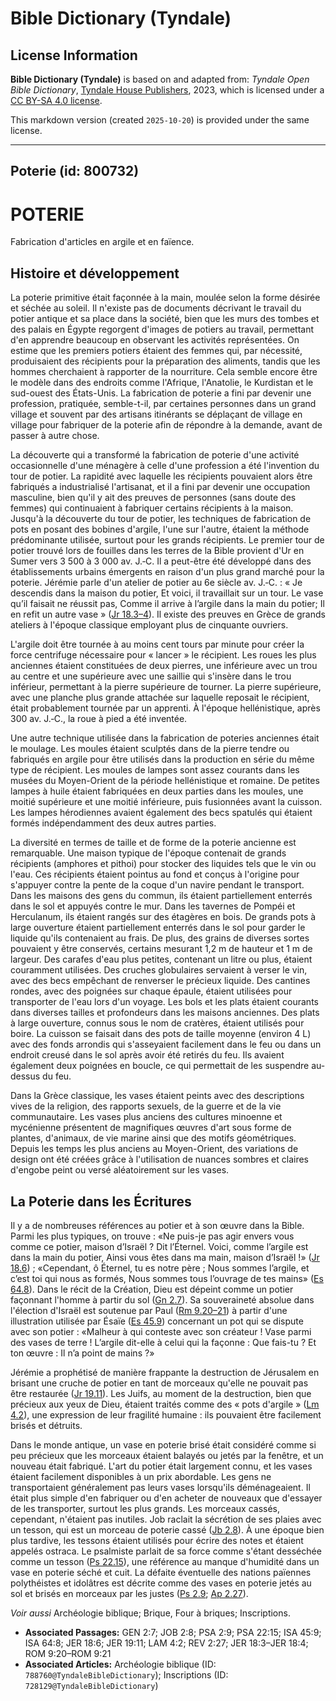 # Bible Dictionary (Tyndale)

## License Information

**Bible Dictionary (Tyndale)** is based on and adapted from: _Tyndale Open Bible Dictionary_, [Tyndale House Publishers](https://tyndaleopenresources.com/), 2023, which is licensed under a [CC BY-SA 4.0 license](https://creativecommons.org/licenses/by-sa/4.0/legalcode.en).

This markdown version (created `2025-10-20`) is provided under the same license.



--------------------------------

## Poterie (id: 800732)

POTERIE
=======

Fabrication d'articles en argile et en faïence.

Histoire et développement
-------------------------

La poterie primitive était façonnée à la main, moulée selon la forme désirée et séchée au soleil. Il n'existe pas de documents décrivant le travail du potier antique et sa place dans la société, bien que les murs des tombes et des palais en Égypte regorgent d'images de potiers au travail, permettant d'en apprendre beaucoup en observant les activités représentées. On estime que les premiers potiers étaient des femmes qui, par nécessité, produisaient des récipients pour la préparation des aliments, tandis que les hommes cherchaient à rapporter de la nourriture. Cela semble encore être le modèle dans des endroits comme l'Afrique, l'Anatolie, le Kurdistan et le sud\-ouest des États\-Unis. La fabrication de poterie a fini par devenir une profession, pratiquée, semble\-t\-il, par certaines personnes dans un grand village et souvent par des artisans itinérants se déplaçant de village en village pour fabriquer de la poterie afin de répondre à la demande, avant de passer à autre chose.

La découverte qui a transformé la fabrication de poterie d'une activité occasionnelle d'une ménagère à celle d'une profession a été l'invention du tour de potier. La rapidité avec laquelle les récipients pouvaient alors être fabriqués a industrialisé l'artisanat, et il a fini par devenir une occupation masculine, bien qu'il y ait des preuves de personnes (sans doute des femmes) qui continuaient à fabriquer certains récipients à la maison. Jusqu'à la découverte du tour de potier, les techniques de fabrication de pots en posant des bobines d'argile, l'une sur l'autre, étaient la méthode prédominante utilisée, surtout pour les grands récipients. Le premier tour de potier trouvé lors de fouilles dans les terres de la Bible provient d'Ur en Sumer vers 3 500 à 3 000 av. J.‑C. Il a peut\-être été développé dans des établissements urbains émergents en raison d'un plus grand marché pour la poterie. Jérémie parle d'un atelier de potier au 6e siècle av. J.‑C. : « Je descendis dans la maison du potier, Et voici, il travaillait sur un tour. Le vase qu’il faisait ne réussit pas, Comme il arrive à l’argile dans la main du potier; Il en refit un autre vase » ([Jr 18\.3–4](https://ref.ly/Jer18:3-Jer18:4)). Il existe des preuves en Grèce de grands ateliers à l'époque classique employant plus de cinquante ouvriers.

L'argile doit être tournée à au moins cent tours par minute pour créer la force centrifuge nécessaire pour « lancer » le récipient. Les roues les plus anciennes étaient constituées de deux pierres, une inférieure avec un trou au centre et une supérieure avec une saillie qui s'insère dans le trou inférieur, permettant à la pierre supérieure de tourner. La pierre supérieure, avec une planche plus grande attachée sur laquelle reposait le récipient, était probablement tournée par un apprenti. À l'époque hellénistique, après 300 av. J.‑C., la roue à pied a été inventée.

Une autre technique utilisée dans la fabrication de poteries anciennes était le moulage. Les moules étaient sculptés dans de la pierre tendre ou fabriqués en argile pour être utilisés dans la production en série du même type de récipient. Les moules de lampes sont assez courants dans les musées du Moyen\-Orient de la période hellénistique et romaine. De petites lampes à huile étaient fabriquées en deux parties dans les moules, une moitié supérieure et une moitié inférieure, puis fusionnées avant la cuisson. Les lampes hérodiennes avaient également des becs spatulés qui étaient formés indépendamment des deux autres parties.

La diversité en termes de taille et de forme de la poterie ancienne est remarquable. Une maison typique de l'époque contenait de grands récipients (amphores et pithoi) pour stocker des liquides tels que le vin ou l'eau. Ces récipients étaient pointus au fond et conçus à l'origine pour s'appuyer contre la pente de la coque d'un navire pendant le transport. Dans les maisons des gens du commun, ils étaient partiellement enterrés dans le sol et appuyés contre le mur. Dans les tavernes de Pompéi et Herculanum, ils étaient rangés sur des étagères en bois. De grands pots à large ouverture étaient partiellement enterrés dans le sol pour garder le liquide qu'ils contenaient au frais. De plus, des grains de diverses sortes pouvaient y être conservés, certains mesurant 1,2 m de hauteur et 1 m de largeur. Des carafes d'eau plus petites, contenant un litre ou plus, étaient couramment utilisées. Des cruches globulaires servaient à verser le vin, avec des becs empêchant de renverser le précieux liquide. Des cantines rondes, avec des poignées sur chaque épaule, étaient utilisées pour transporter de l'eau lors d'un voyage. Les bols et les plats étaient courants dans diverses tailles et profondeurs dans les maisons anciennes. Des plats à large ouverture, connus sous le nom de cratères, étaient utilisés pour boire. La cuisson se faisait dans des pots de taille moyenne (environ 4 L) avec des fonds arrondis qui s'asseyaient facilement dans le feu ou dans un endroit creusé dans le sol après avoir été retirés du feu. Ils avaient également deux poignées en boucle, ce qui permettait de les suspendre au\-dessus du feu.

Dans la Grèce classique, les vases étaient peints avec des descriptions vives de la religion, des rapports sexuels, de la guerre et de la vie communautaire. Les vases plus anciens des cultures minoenne et mycénienne présentent de magnifiques œuvres d'art sous forme de plantes, d'animaux, de vie marine ainsi que des motifs géométriques. Depuis les temps les plus anciens au Moyen\-Orient, des variations de design ont été créées grâce à l'utilisation de nuances sombres et claires d'engobe peint ou versé aléatoirement sur les vases.

La Poterie dans les Écritures
-----------------------------

Il y a de nombreuses références au potier et à son œuvre dans la Bible. Parmi les plus typiques, on trouve : «Ne puis\-je pas agir envers vous comme ce potier, maison d’Israël ? Dit l’Éternel. Voici, comme l’argile est dans la main du potier, Ainsi vous êtes dans ma main, maison d’Israël !» ([Jr 18\.6](https://ref.ly/Jer18:6)) ; «Cependant, ô Éternel, tu es notre père ; Nous sommes l’argile, et c’est toi qui nous as formés, Nous sommes tous l’ouvrage de tes mains» ([Es 64\.8](https://ref.ly/Isa64:8)). Dans le récit de la Création, Dieu est dépeint comme un potier façonnant l'homme à partir du sol ([Gn 2\.7](https://ref.ly/Gen2:7)). Sa souveraineté absolue dans l'élection d'Israël est soutenue par Paul ([Rm 9\.20–21](https://ref.ly/Rom9:20-Rom9:21)) à partir d'une illustration utilisée par Ésaïe ([Es 45\.9](https://ref.ly/Isa45:9)) concernant un pot qui se dispute avec son potier : «Malheur à qui conteste avec son créateur ! Vase parmi des vases de terre ! L’argile dit\-elle à celui qui la façonne : Que fais\-tu ? Et ton œuvre : Il n’a point de mains ?»

Jérémie a prophétisé de manière frappante la destruction de Jérusalem en brisant une cruche de potier en tant de morceaux qu'elle ne pouvait pas être restaurée ([Jr 19\.11](https://ref.ly/Jer19:11)). Les Juifs, au moment de la destruction, bien que précieux aux yeux de Dieu, étaient traités comme des « pots d'argile » ([Lm 4\.2](https://ref.ly/Lam4:2)), une expression de leur fragilité humaine : ils pouvaient être facilement brisés et détruits.

Dans le monde antique, un vase en poterie brisé était considéré comme si peu précieux que les morceaux étaient balayés ou jetés par la fenêtre, et un nouveau était fabriqué. L'art du potier était largement connu, et les vases étaient facilement disponibles à un prix abordable. Les gens ne transportaient généralement pas leurs vases lorsqu'ils déménageaient. Il était plus simple d'en fabriquer ou d'en acheter de nouveaux que d'essayer de les transporter, surtout les plus grands. Les morceaux cassés, cependant, n'étaient pas inutiles. Job raclait la sécrétion de ses plaies avec un tesson, qui est un morceau de poterie cassé ([Jb 2\.8](https://ref.ly/Job2:8)). À une époque bien plus tardive, les tessons étaient utilisés pour écrire des notes et étaient appelés ostraca. Le psalmiste parlait de sa force comme s'étant desséchée comme un tesson ([Ps 22\.15](https://ref.ly/Ps22:15)), une référence au manque d'humidité dans un vase en poterie séché et cuit. La défaite éventuelle des nations païennes polythéistes et idolâtres est décrite comme des vases en poterie jetés au sol et brisés en morceaux par les justes ([Ps 2\.9](https://ref.ly/Ps2:9); [Ap 2\.27](https://ref.ly/Rev2:27)).

*Voir aussi* Archéologie biblique; Brique, Four à briques; Inscriptions.

* **Associated Passages:** GEN 2:7; JOB 2:8; PSA 2:9; PSA 22:15; ISA 45:9; ISA 64:8; JER 18:6; JER 19:11; LAM 4:2; REV 2:27; JER 18:3–JER 18:4; ROM 9:20–ROM 9:21
* **Associated Articles:** Archéologie biblique (ID: `788760@TyndaleBibleDictionary`); Inscriptions (ID: `728129@TyndaleBibleDictionary`)

